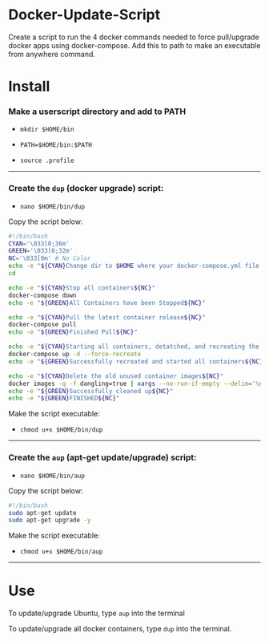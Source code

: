 # Docker-Update-Script
Create a script to run the 4 docker commands needed to force pull/upgrade docker apps using docker-compose.  Add this to path to make an executable from anywhere command.

# Install


### Make a userscript directory and add to PATH

* `mkdir $HOME/bin`

* `PATH=$HOME/bin:$PATH`
  
* `source .profile`

---

### Create the `dup` (docker upgrade) script:

* `nano $HOME/bin/dup`

Copy the script below:

```bash
#!/bin/bash
CYAN='\033[0;36m'
GREEN='\033[0;32m'
NC='\033[0m' # No Color
echo -e "${CYAN}Change dir to $HOME where your docker-compose.yml file is located${NC}"
cd

echo -e "${CYAN}Stop all containers${NC}"
docker-compose down
echo -e "${GREEN}All Containers have been Stopped${NC}"

echo -e "${CYAN}Pull the latest container release${NC}"
docker-compose pull
echo -e "${GREEN}Finished Pull${NC}"

echo -e "${CYAN}Starting all containers, detatched, and recreating the image using the latest release${NC}"
docker-compose up -d --force-recreate
echo -e "${GREEN}Successfully recreated and started all containers${NC}"

echo -e "${CYAN}Delete the old unused container images${NC}"
docker images -q -f dangling=true | xargs --no-run-if-empty --delim='\n' docker rmi
echo -e "${GREEN}Successfully cleaned up${NC}"
echo -e "${GREEN}FINISHED${NC}"
```

Make the script executable:

* `chmod u+x $HOME/bin/dup`

---

### Create the `aup` (apt-get update/upgrade) script:

* `nano $HOME/bin/aup`

Copy the script below:

```bash
#!/bin/bash
sudo apt-get update
sudo apt-get upgrade -y
```

Make the script executable:

* `chmod u+x $HOME/bin/aup`

---

# Use

To update/upgrade Ubuntu, type `aup` into the terminal

To update/upgrade all docker containers, type `dup` into the terminal.

